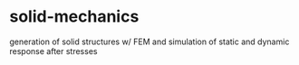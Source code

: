 # solid-mechanics
generation of solid structures w/ FEM and simulation of static and dynamic response after stresses

